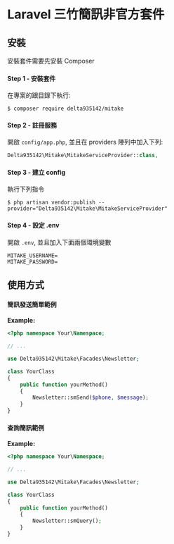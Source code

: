 # Laravel 三竹簡訊非官方套件

## 安裝
安裝套件需要先安裝 Composer

#### Step 1 - 安裝套件
在專案的跟目錄下執行:

```shell
$ composer require delta935142/mitake
```

#### Step 2 - 註冊服務
開啟 `config/app.php`, 並且在 providers 陣列中加入下列:

```php
Delta935142\Mitake\MitakeServiceProvider::class,
```

#### Step 3 - 建立 config
執行下列指令

```shell
$ php artisan vendor:publish --provider="Delta935142\Mitake\MitakeServiceProvider"
```

#### Step 4 - 設定 .env
開啟 `.env`, 並且加入下面兩個環境變數

```env
MITAKE_USERNAME=
MITAKE_PASSWORD=
```

## 使用方式

#### 簡訊發送簡單範例

**Example:**

```php
<?php namespace Your\Namespace;

// ...

use Delta935142\Mitake\Facades\Newsletter;

class YourClass
{
    public function yourMethod()
    {
        Newsletter::smSend($phone, $message);
    }
}
```

#### 查詢簡訊範例

**Example:**

```php
<?php namespace Your\Namespace;

// ...

use Delta935142\Mitake\Facades\Newsletter;

class YourClass
{
    public function yourMethod()
    {
        Newsletter::smQuery();
    }
}
```